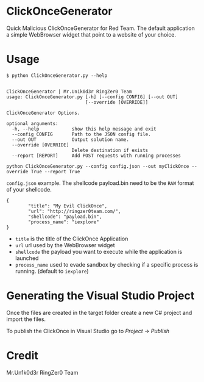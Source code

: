 # ClickOnceGenerator
Quick Malicious ClickOnceGenerator for Red Team. The default application a simple WebBrowser widget that point to a website of your choice.

# Usage
```
$ python ClickOnceGenerator.py --help


ClickOnceGenerator | Mr.Un1k0d3r RingZer0 Team
usage: ClickOnceGenerator.py [-h] [--config CONFIG] [--out OUT]
                             [--override [OVERRIDE]]

ClickOnceGenerator Options.

optional arguments:
  -h, --help            show this help message and exit
  --config CONFIG       Path to the JSON config file.
  --out OUT             Output solution name.
  --override [OVERRIDE]
                        Delete destination if exists
  --report [REPORT]     Add POST requests with running processes                    

```

```
python ClickOnceGenerator.py --config config.json --out myClickOnce --override True --report True
```

`config.json` example. The shellcode payload.bin need to be the `RAW` format of your shellcode.
```
{
        "title": "My Evil ClickOnce",
        "url": "http://ringzer0team.com/",
        "shellcode": "payload.bin",
        "process_name": "iexplore"
}
```
* `title` is the title of the ClickOnce Application
* `url` url used by the WebBrowser widget
* `shellcode` the payload you want to execute while the application is launched
* `process_name` used to evade sandbox by checking if a specific process is running. (default to `iexplore`)

# Generating the Visual Studio Project

Once the files are created in the target folder create a new C# project and import the files.

To publish the ClickOnce in Visual Studio go to *Project* -> *Publish*

# Credit
Mr.Un1k0d3r RingZer0 Team
